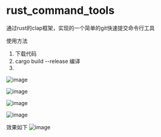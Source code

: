 # rust_command_tools
通过rust的clap框架，实现的一个简单的git快速提交命令行工具

使用方法
1. 下载代码
2. cargo build --release 编译
3.

![image](https://user-images.githubusercontent.com/22612129/182601276-fe8c1485-c3c0-48ef-9fcd-9f481f65afc9.png)

![image](https://user-images.githubusercontent.com/22612129/182601360-a7df99a4-6db6-4006-98ee-583718c9060e.png)

![image](https://user-images.githubusercontent.com/22612129/182601410-41b01d4b-8156-4e08-bb0f-1f39fda812de.png)

![image](https://user-images.githubusercontent.com/22612129/182601449-0d262440-71f2-4970-9565-1f1c54a63e1a.png)


效果如下
![image](https://user-images.githubusercontent.com/22612129/182601120-135e07d9-a031-4789-9a8d-698862bdf38d.png)

